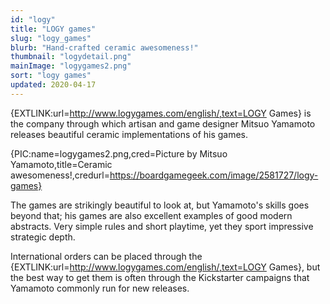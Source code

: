 ```yaml
---
id: "logy"
title: "LOGY games"
slug: "logy_games"
blurb: "Hand-crafted ceramic awesomeness!"
thumbnail: "logydetail.png"
mainImage: "logygames2.png"
sort: "logy games"
updated: 2020-04-17
---
```


{EXTLINK:url=http://www.logygames.com/english/,text=LOGY Games} is the company through which artisan and game designer Mitsuo Yamamoto releases beautiful ceramic implementations of his games.

{PIC:name=logygames2.png,cred=Picture by
Mitsuo Yamamoto,title=Ceramic awesomeness!,credurl=https://boardgamegeek.com/image/2581727/logy-games}

The games are strikingly beautiful to look at, but Yamamoto's skills goes beyond that; his games are also excellent examples of good modern abstracts. Very simple rules and short playtime, yet they sport impressive strategic depth.

International orders can be placed through the {EXTLINK:url=http://www.logygames.com/english/,text=LOGY Games}, but the best way to get them is often through the Kickstarter campaigns that Yamamoto commonly run for new releases.
